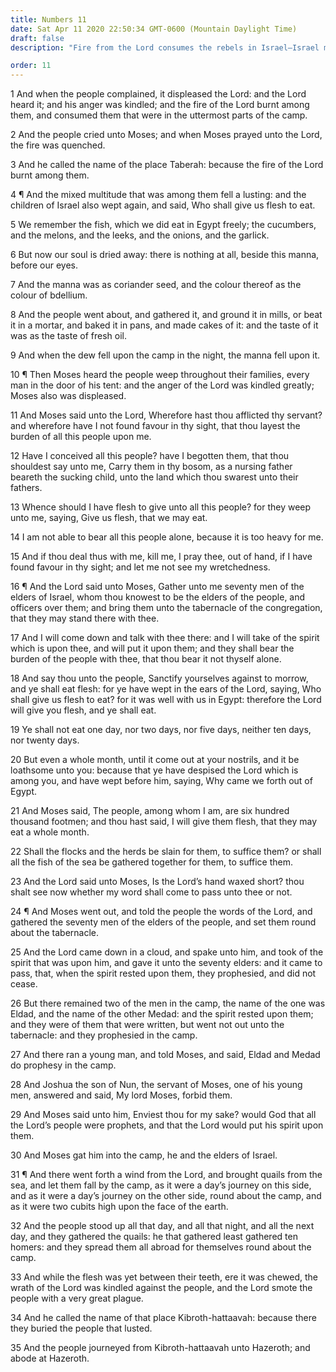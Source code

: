 ```yaml
---
title: Numbers 11
date: Sat Apr 11 2020 22:50:34 GMT-0600 (Mountain Daylight Time)
draft: false
description: "Fire from the Lord consumes the rebels in Israel—Israel murmurs and lusts for meat instead of manna—Moses complains that he cannot bear the burden alone—He is commanded to choose seventy elders to assist him—The Lord promises meat until it becomes loathsome to the Israelites—The seventy elders are chosen, they prophesy, the Lord comes down, and Eldad and Medad prophesy in the camp—Israel is provided with quail—The people lust, a great plague follows, and many die."

order: 11
---
```

    
1 And when the people complained, it displeased the Lord: and the Lord heard it; and his anger was kindled; and the fire of the Lord burnt among them, and consumed them that were in the uttermost parts of the camp.

2 And the people cried unto Moses; and when Moses prayed unto the Lord, the fire was quenched.

3 And he called the name of the place Taberah: because the fire of the Lord burnt among them.

4 ¶ And the mixed multitude that was among them fell a lusting: and the children of Israel also wept again, and said, Who shall give us flesh to eat.

5 We remember the fish, which we did eat in Egypt freely; the cucumbers, and the melons, and the leeks, and the onions, and the garlick.

6 But now our soul is dried away: there is nothing at all, beside this manna, before our eyes.

7 And the manna was as coriander seed, and the colour thereof as the colour of bdellium.

8 And the people went about, and gathered it, and ground it in mills, or beat it in a mortar, and baked it in pans, and made cakes of it: and the taste of it was as the taste of fresh oil.

9 And when the dew fell upon the camp in the night, the manna fell upon it.

10 ¶ Then Moses heard the people weep throughout their families, every man in the door of his tent: and the anger of the Lord was kindled greatly; Moses also was displeased.

11 And Moses said unto the Lord, Wherefore hast thou afflicted thy servant? and wherefore have I not found favour in thy sight, that thou layest the burden of all this people upon me.

12 Have I conceived all this people? have I begotten them, that thou shouldest say unto me, Carry them in thy bosom, as a nursing father beareth the sucking child, unto the land which thou swarest unto their fathers.

13 Whence should I have flesh to give unto all this people? for they weep unto me, saying, Give us flesh, that we may eat.

14 I am not able to bear all this people alone, because it is too heavy for me.

15 And if thou deal thus with me, kill me, I pray thee, out of hand, if I have found favour in thy sight; and let me not see my wretchedness.

16 ¶ And the Lord said unto Moses, Gather unto me seventy men of the elders of Israel, whom thou knowest to be the elders of the people, and officers over them; and bring them unto the tabernacle of the congregation, that they may stand there with thee.

17 And I will come down and talk with thee there: and I will take of the spirit which is upon thee, and will put it upon them; and they shall bear the burden of the people with thee, that thou bear it not thyself alone.

18 And say thou unto the people, Sanctify yourselves against to morrow, and ye shall eat flesh: for ye have wept in the ears of the Lord, saying, Who shall give us flesh to eat? for it was well with us in Egypt: therefore the Lord will give you flesh, and ye shall eat.

19 Ye shall not eat one day, nor two days, nor five days, neither ten days, nor twenty days.

20 But even a whole month, until it come out at your nostrils, and it be loathsome unto you: because that ye have despised the Lord which is among you, and have wept before him, saying, Why came we forth out of Egypt.

21 And Moses said, The people, among whom I am, are six hundred thousand footmen; and thou hast said, I will give them flesh, that they may eat a whole month.

22 Shall the flocks and the herds be slain for them, to suffice them? or shall all the fish of the sea be gathered together for them, to suffice them.

23 And the Lord said unto Moses, Is the Lord’s hand waxed short? thou shalt see now whether my word shall come to pass unto thee or not.

24 ¶ And Moses went out, and told the people the words of the Lord, and gathered the seventy men of the elders of the people, and set them round about the tabernacle.

25 And the Lord came down in a cloud, and spake unto him, and took of the spirit that was upon him, and gave it unto the seventy elders: and it came to pass, that, when the spirit rested upon them, they prophesied, and did not cease.

26 But there remained two of the men in the camp, the name of the one was Eldad, and the name of the other Medad: and the spirit rested upon them; and they were of them that were written, but went not out unto the tabernacle: and they prophesied in the camp.

27 And there ran a young man, and told Moses, and said, Eldad and Medad do prophesy in the camp.

28 And Joshua the son of Nun, the servant of Moses, one of his young men, answered and said, My lord Moses, forbid them.

29 And Moses said unto him, Enviest thou for my sake? would God that all the Lord’s people were prophets, and that the Lord would put his spirit upon them.

30 And Moses gat him into the camp, he and the elders of Israel.

31 ¶ And there went forth a wind from the Lord, and brought quails from the sea, and let them fall by the camp, as it were a day’s journey on this side, and as it were a day’s journey on the other side, round about the camp, and as it were two cubits high upon the face of the earth.

32 And the people stood up all that day, and all that night, and all the next day, and they gathered the quails: he that gathered least gathered ten homers: and they spread them all abroad for themselves round about the camp.

33 And while the flesh was yet between their teeth, ere it was chewed, the wrath of the Lord was kindled against the people, and the Lord smote the people with a very great plague.

34 And he called the name of that place Kibroth-hattaavah: because there they buried the people that lusted.

35 And the people journeyed from Kibroth-hattaavah unto Hazeroth; and abode at Hazeroth.
